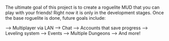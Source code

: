 The ultimate goal of this project is to create a roguelite MUD that you can play with your friends!  Right now it is only in the development stages.  Once the base roguelite is done, future goals include:

--> Multiplayer via LAN
--> Chat
--> Accounts that save progress
--> Leveling system
--> Events
--> Multiple Dungeons
--> And more!


